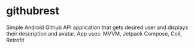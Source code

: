 # githubrest
Simple Android Github API application that gets desired user and displays their description and avatar.
App uses: MVVM, Jetpack Compose, Coil, Retrofit
